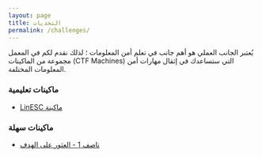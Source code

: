 ```yaml
---
layout: page
title: التحديات
permalink: /challenges/
---
```


يُعتبر الجانب العملي هو أهم جانب في تعلم أمن المعلومات ؛ لذلك نقدم لكم في المعمل مجموعة من الماكينات (CTF Machines) التي ستساعدك في إثقال مهارات أمن المعلومات المختلفة.


### ماكينات تعليمية
- [LinESC ماكينة](/machines/educational/linesc)

### ماكينات سهلة
- [ناصف 1 - العثور على الهدف](/machines/easy/nasef1)
